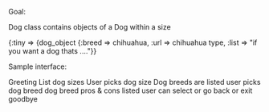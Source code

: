 Goal:

Dog class contains objects of a Dog within a size

{:tiny => {dog_object {:breed => chihuahua, :url => chihuahua type, :list => "if you want a dog thats ...."}}

Sample interface:

Greeting
List dog sizes
User picks dog size
Dog breeds are listed
user picks dog breed
  dog breed pros & cons listed
  user can select or go back or exit
  goodbye
